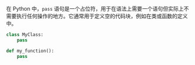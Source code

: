 在 Python 中，`pass` 语句是一个占位符，用于在语法上需要一个语句但实际上不需要执行任何操作的地方。它通常用于定义空的代码块，例如在类或函数的定义中。

```python
class MyClass:
    pass

def my_function():
    pass
```
